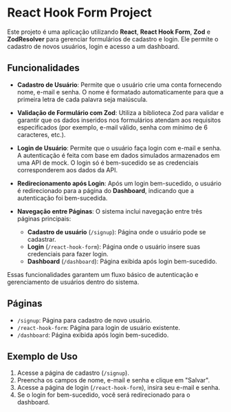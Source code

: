 # React Hook Form Project

Este projeto é uma aplicação utilizando **React**, **React Hook Form**, **Zod** e **ZodResolver** para gerenciar formulários de cadastro e login. Ele permite o cadastro de novos usuários, login e acesso a um dashboard.

## Funcionalidades

- **Cadastro de Usuário**: Permite que o usuário crie uma conta fornecendo nome, e-mail e senha. O nome é formatado automaticamente para que a primeira letra de cada palavra seja maiúscula.
  
- **Validação de Formulário com Zod**: Utiliza a biblioteca Zod para validar e garantir que os dados inseridos nos formulários atendam aos requisitos especificados (por exemplo, e-mail válido, senha com mínimo de 6 caracteres, etc.).
  
- **Login de Usuário**: Permite que o usuário faça login com e-mail e senha. A autenticação é feita com base em dados simulados armazenados em uma API de mock. O login só é bem-sucedido se as credenciais corresponderem aos dados da API.

- **Redirecionamento após Login**: Após um login bem-sucedido, o usuário é redirecionado para a página do **Dashboard**, indicando que a autenticação foi bem-sucedida.

- **Navegação entre Páginas**: O sistema inclui navegação entre três páginas principais:
  - **Cadastro de usuário** (`/signup`): Página onde o usuário pode se cadastrar.
  - **Login** (`/react-hook-form`): Página onde o usuário insere suas credenciais para fazer login.
  - **Dashboard** (`/dashboard`): Página exibida após login bem-sucedido.

Essas funcionalidades garantem um fluxo básico de autenticação e gerenciamento de usuários dentro do sistema.

## Páginas

- `/signup`: Página para cadastro de novo usuário.
- `/react-hook-form`: Página para login de usuário existente.
- `/dashboard`: Página exibida após login bem-sucedido.

## Exemplo de Uso

1. Acesse a página de cadastro (`/signup`).
2. Preencha os campos de nome, e-mail e senha e clique em "Salvar".
3. Acesse a página de login (`/react-hook-form`), insira seu e-mail e senha.
4. Se o login for bem-sucedido, você será redirecionado para o dashboard.
